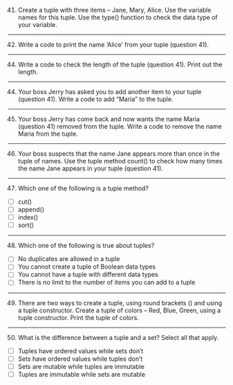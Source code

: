 41. Create a tuple with three items – Jane, Mary, Alice. Use the variable names for this tuple. Use the type() function to
check the data type of your variable.

--- 

42. Write a code to print the name ‘Alice’ from your tuple (question 41).

---

44. Write a code to check the length of the tuple (question 41). Print out the length.

---

44. Your boss Jerry has asked you to add another item to your tuple (question 41). Write a code to add “Maria” to the
tuple.

---

45. Your boss Jerry has come back and now wants the name Maria (question 41) removed from the tuple. Write a code
to remove the name Maria from the tuple.

---

46. Your boss suspects that the name Jane appears more than once in the tuple of names. Use the tuple method count()
to check how many times the name Jane appears in your tuple (question 41).

---

47. Which one of the following is a tuple method?

- [ ] cut()
- [ ] append()
- [ ] index()
- [ ] sort()

---

48. Which one of the following is true about tuples?

- [ ] No duplicates are allowed in a tuple
- [ ] You cannot create a tuple of Boolean data types
- [ ] You cannot have a tuple with different data types
- [ ] There is no limit to the number of items you can add to a tuple

---

49. There are two ways to create a tuple, using round brackets () and using a tuple constructor. Create a tuple of colors
– Red, Blue, Green, using a tuple constructor. Print the tuple of colors.

---
50. What is the difference between a tuple and a set? Select all that apply.

- [ ] Tuples have ordered values while sets don’t
- [ ] Sets have ordered values while tuples don’t
- [ ] Sets are mutable while tuples are immutable
- [ ] Tuples are immutable while sets are mutable